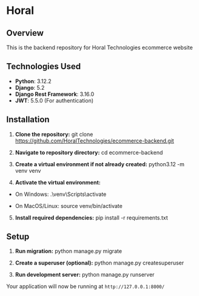 # Horal

## Overview
This is the backend repository for Horal Technologies ecommerce website

## Technologies Used
- **Python**: 3.12.2
- **Django**: 5.2
- **Django Rest Framework**: 3.16.0
- **JWT**: 5.5.0 (For authentication)

## Installation

1. **Clone the repository:**
 git clone https://github.com/HoralTechnologies/ecommerce-backend.git

2. **Navigate to repository directory:**
 cd ecommerce-backend

3. **Create a virtual environment if not already  created:**
 python3.12 -m venv venv

4. **Activate the virtual environment:**
 - On Windows:
   .\venv\Scripts\activate
 
 - On MacOS/Linux:
   source venv/bin/activate
5. **Install required dependencies:**
 pip install -r requirements.txt


## Setup

1. **Run migration:**
 python manage.py migrate

2. **Create a superuser (optional):**
 python manage.py createsuperuser

3. **Run development server:**
 python manage.py runserver

 Your application will now be running at ``http://127.0.0.1:8000/``

